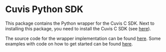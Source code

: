 # Cuvis Python SDK

This package contains the Python wrapper for the Cuvis C SDK.
Next to installing this package, you need to install the Cuvis C SDK (see [here]( https://cloud.cubert-gmbh.de/index.php/s/kKVtx0x2fmYqVgx)).

The source code for the wrapper implementation can be found [here](https://github.com/cubert-hyperspectral/cuvis.python).
Some examples with code on how to get started can be found [here](https://github.com/cubert-hyperspectral/cuvis.python.examples).

